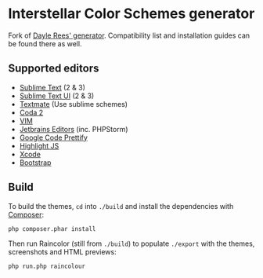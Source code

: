 # Interstellar Color Schemes generator

Fork of [Dayle Rees' generator](https://github.com/daylerees/colour-schemes). Compatibility list and installation guides can be found there as well.

## Supported editors

- [Sublime Text](http://www.sublimetext.com/) (2 & 3)
- [Sublime Text UI](http://www.sublimetext.com/) (2 & 3)
- [Textmate](http://macromates.com/) (Use sublime schemes)
- [Coda 2](https://panic.com/coda/)
- [VIM](http://www.vim.org/)
- [Jetbrains Editors](http://www.jetbrains.com/) (inc. PHPStorm)
- [Google Code Prettify](https://code.google.com/p/google-code-prettify/)
- [Highlight JS](http://highlightjs.org/)
- [Xcode](https://developer.apple.com/xcode/)
- [Bootstrap](http://getbootstrap.com/)

## Build

To build the themes, `cd` into `./build` and install the dependencies with [Composer](https://getcomposer.org):

```sh
php composer.phar install  
```

Then run Raincolor (still from `./build`) to populate `./export` with the themes, screenshots and HTML previews:

```sh
php run.php raincolour
```
